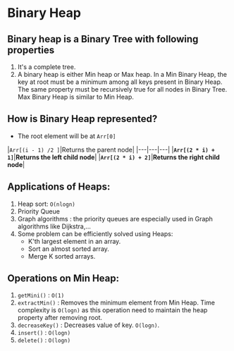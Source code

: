 # Binary Heap
## Binary heap is a Binary Tree with following properties
1. It's a complete tree.
2. A binary heap is either Min heap or Max heap. In a Min Binary Heap, the key at root must be a minimum among all keys present in Binary Heap. The same property must be recursively true for all nodes in Binary Tree. Max Binary Heap is similar to Min Heap.
## How is Binary Heap represented?
- The root element will be at `Arr[0]`

|`Arr[(i - 1) /2 ]`|Returns the parent node|
|---|---|---|
|**`Arr[(2 * i) + 1]`**|**Returns the left child node**|
|**`Arr[(2 * i) + 2]`**|**Returns the right child node**|
## Applications of Heaps:
1. Heap sort: `O(nlogn)`
2. Priority Queue
3. Graph algorithms : the priority queues are especially used in Graph algorithms like Dijkstra,...
4. Some problem can be efficiently solved using Heaps:
	- K'th largest element in an array.
	- Sort an almost sorted array.
	- Merge K sorted arrays.
## Operations on Min Heap:
1. `getMini()` : `O(1)`
2. `extractMin()` : Removes the minimum element from Min Heap. Time complexity is `O(logn)` as this operation need to maintain the heap property after removing root.
3. `decreaseKey()` : Decreases value of key. `O(logn)`.
4. `insert()` : `O(logn)`
5. `delete()` : `O(logn)` 
<!--stackedit_data:
eyJoaXN0b3J5IjpbMjA1OTU4NzQ4MCw0MDk4MTQ2NDJdfQ==
-->